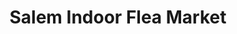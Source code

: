 ---
title: "Salem Indoor Flea Market"
url: /salem/salem-indoor-flea-market/
shop: Einkaufszentrum
---